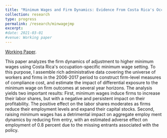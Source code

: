 ```yaml
---
title: "Minimum Wages and Firm Dynamics: Evidence From Costa Rica's Occupation-Based System"
collection: research
type: progress
permalink: /research/minwagejmp
excerpt:
#date: 2021-03-01
#venue: Working paper
---
```


[Working Paper](https://www.banxico.org.mx/publicaciones-y-prensa/documentos-de-investigacion-del-banco-de-mexico/%7BCC69ACEB-5595-C9BF-ED67-55A91C7E7BDD%7D.pdf).

This paper analyzes the firm dynamics of adjustment to higher minimum wages using Costa Rica's occupation-specific minimum wage setting. To this purpose, I assemble rich administrative data covering the universe of workers and firms in the 2006-2017 period to construct firm-level measures of compliance cost, and estimate the impact of differential exposure to the minimum wage on firm outcomes at several year horizons. The analysis yields two important results: First, minimum wages induce firms to increase their labor shares, but with a negative and persistent impact on their profitability. The positive effect on the labor shares moderates as firms reduce their employment levels and expand their capital stocks. Second, raising minimum wages has a detrimental impact on aggregate employ ment dynamics by reducing firm entry, with an estimated adverse effect on employment of $0.8$ percent due to the missing entrants associated with the policy.
